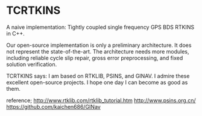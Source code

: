 # TCRTKINS
A naive implementation: Tightly coupled single frequency GPS BDS RTKINS in C++.

Our open-source implementation is only a preliminary architecture. It does not represent the state-of-the-art. The architecture needs more modules, including reliable cycle slip repair, gross error preprocessing, and fixed solution verification. 

TCRTKINS says:
I am based on RTKLIB, PSINS, and GINAV.
I admire these excellent open-source projects. I hope one day I can become as good as them. 

reference;
http://www.rtklib.com/rtklib_tutorial.htm
http://www.psins.org.cn/
https://github.com/kaichen686/GINav
